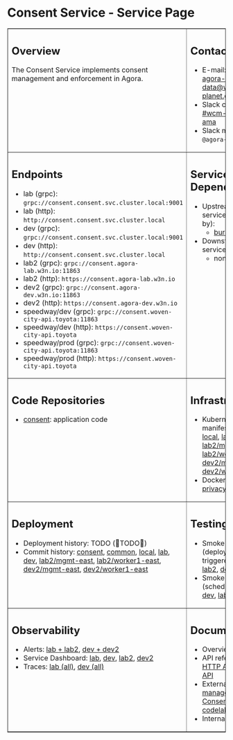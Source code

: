 # Consent Service - Service Page

<table markdown="1" border="1">
<tr markdown="1" valign="top">
<td markdown="block" width="50%">

## Overview

The Consent Service implements consent management and enforcement in Agora.


</td>
<td markdown="block" width="50%">

## Contact

- E-mail: wcm-agora-data@woven-planet.global
- Slack channel: [#wcm-org-agora-ama](https://toyotaglobal.enterprise.slack.com/archives/C02CVJLTMJ7)
- Slack mention: `@agora-consent`

</td>
</tr>
<tr markdown="1" valign="top">
<td markdown="block">

## Endpoints
- lab (grpc): `grpc://consent.consent.svc.cluster.local:9001`
- lab (http): `http://consent.consent.svc.cluster.local`
- dev (grpc): `grpc://consent.consent.svc.cluster.local:9001`
- dev (http): `http://consent.consent.svc.cluster.local`
- lab2 (grpc): `grpc://consent.agora-lab.w3n.io:11863`
- lab2 (http): `https://consent.agora-lab.w3n.io`
- dev2 (grpc): `grpc://consent.agora-dev.w3n.io:11863`
- dev2 (http): `https://consent.agora-dev.w3n.io`
- speedway/dev (grpc): `grpc://consent.woven-city-api.toyota:11863`
- speedway/dev (http): `https://consent.woven-city-api.toyota`
- speedway/prod (grpc): `grpc://consent.woven-city-api.toyota:11863`
- speedway/prod (http): `https://consent.woven-city-api.toyota`

</td>
<td markdown="block">

## Service Dependencies

- Upstream (this service is called by):
  - [burr](../burr/)
- Downstream (this service calls):
  - none

</td>
</tr>
<tr markdown="1" valign="top">
<td markdown="block">

## Code Repositories

- [consent](https://github.com/wp-wcm/city/tree/main/ns/privacy/consent): application code

</td>
<td markdown="block">

## Infrastructure

- Kubernetes manifests:
  [common](https://github.com/wp-wcm/city/tree/main/infrastructure/k8s/common/consent),
  [local](https://github.com/wp-wcm/city/tree/main/infrastructure/k8s/local/consent),
  [lab](https://github.com/wp-wcm/city/tree/main/infrastructure/k8s/lab/consent),
  [dev](https://github.com/wp-wcm/city/tree/main/infrastructure/k8s/dev/consent),
  [lab2/mgmt-east](https://github.com/wp-wcm/city/tree/main/infrastructure/k8s/environments/lab2/clusters/mgmt-east/consent),
  [lab2/worker1-east](https://github.com/wp-wcm/city/tree/main/infrastructure/k8s/environments/lab2/clusters/worker1-east/consent),
  [dev2/mgmt-east](https://github.com/wp-wcm/city/tree/main/infrastructure/k8s/environments/dev2/clusters/mgmt-east/consent),
  [dev2/worker1-east](https://github.com/wp-wcm/city/tree/main/infrastructure/k8s/environments/dev2/clusters/worker1-east/consent)
- Docker images:
  [privacy/consent](https://artifactory-ha.tri-ad.tech/ui/repos/tree/General/docker/wcm-cityos/privacy/consent)

</td>
</tr>
<tr markdown="1" valign="top">
<td markdown="block">

## Deployment

- Deployment history:
  TODO (🚧TODO🚧)
- Commit history:
  [consent](https://github.com/wp-wcm/city/commits/main/ns/privacy/consent),
  [common](https://github.com/wp-wcm/city/commits/main/infrastructure/k8s/common/consent),
  [local](https://github.com/wp-wcm/city/commits/main/infrastructure/k8s/local/consent),
  [lab](https://github.com/wp-wcm/city/commits/main/infrastructure/k8s/lab/consent),
  [dev](https://github.com/wp-wcm/city/commits/main/infrastructure/k8s/dev/consent),
  [lab2/mgmt-east](https://github.com/wp-wcm/city/commits/main/infrastructure/k8s/environments/lab2/clusters/mgmt-east/consent),
  [lab2/worker1-east](https://github.com/wp-wcm/city/commits/main/infrastructure/k8s/environments/lab2/clusters/worker1-east/consent),
  [dev2/mgmt-east](https://github.com/wp-wcm/city/commits/main/infrastructure/k8s/environments/dev2/clusters/mgmt-east/consent),
  [dev2/worker1-east](https://github.com/wp-wcm/city/commits/main/infrastructure/k8s/environments/dev2/clusters/worker1-east/consent)

</td>
<td markdown="block">

## Testing

- Smoke Tests (deployment-triggered):
  [lab](https://testkube.agora-lab.woven-planet.tech/tests/consent-smoke-test),
  [dev](https://testkube.cityos-dev.woven-planet.tech/tests/consent-smoke-test),
  [lab2](https://testkube.agora-lab.w3n.io/tests/consent-smoke-test),
  [dev2](https://testkube.agora-dev.w3n.io/tests/consent-smoke-test)
- Smoke Tests (scheduled):
  [lab](https://testkube.agora-lab.woven-planet.tech/tests/consent-smoke-test-scheduled),
  [dev](https://testkube.cityos-dev.woven-planet.tech/tests/consent-smoke-test-scheduled),
  [lab2](https://testkube.agora-lab.w3n.io/tests/consent-smoke-test-scheduled),
  [dev2](https://testkube.agora-dev.w3n.io/tests/consent-smoke-test-scheduled)

</td>
</tr>
<tr markdown="1" valign="top">
<td markdown="block">

## Observability

- Alerts:
  [lab + lab2](https://toyotaglobal.enterprise.slack.com/archives/C066MH8F1K8),
  [dev + dev2](https://toyotaglobal.enterprise.slack.com/archives/C057Y7GKPCY)
- Service Dashboard:
  [lab](https://observability.agora-lab.woven-planet.tech/grafana/d/e1eb3f37e17e8e2992e75d489b912c64605240e6),
  [dev](https://observability.cityos-dev.woven-planet.tech/grafana/d/e1eb3f37e17e8e2992e75d489b912c64605240e6),
  [lab2](https://athena.agora-lab.w3n.io/grafana/d/77fe3b61-1ea2-4c47-b322-6db0501b3ce6/consent-service-dashboard),
  [dev2](https://athena.agora-dev.w3n.io/grafana/d/77fe3b61-1ea2-4c47-b322-6db0501b3ce6/consent-service-dashboard)
- Traces:
  [lab (all)](https://observability.agora-lab.woven-planet.tech/jaeger/search?service=consent.consent&lookback=2d),
  [dev (all)](https://observability.cityos-dev.woven-planet.tech/jaeger/search?service=consent.consent&lookback=2d)

</td>
<td markdown="block">

## Documentation

- Overview:
  [Atlas](http://go/consent-burr-atlas)
- API reference:
  [HTTP API](https://developer.woven-city.toyota/catalog/default/api/consent-api-v3alpha/definition),
  [gRPC API](https://developer.woven-city.toyota/catalog/default/api/consent-grpc-api/definition)
- External:
  [Consent management](https://developer.woven-city.toyota/docs/default/component/consent-management-service/en/consent/),
  [Consent 101 codelab](https://developer.woven-city.toyota/docs/default/component/consent-management-service/en/consent_101/00_README/)
- Internal:
  [README](https://github.com/wp-wcm/city/tree/main/ns/privacy/consent/README.md)

</td>
</tr>
</table>
